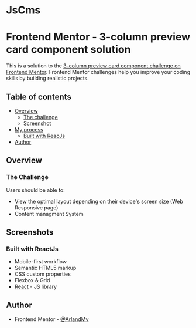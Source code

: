 # JsCms

# Frontend Mentor - 3-column preview card component solution

This is a solution to the [3-column preview card component challenge on Frontend Mentor](https://www.frontendmentor.io/challenges/3column-preview-card-component-pH92eAR2-). Frontend Mentor challenges help you improve your coding skills by building realistic projects.

## Table of contents

- [Overview](#overview)
  - [The challenge](#the-challenge)
  - [Screenshot](#screenshot)
  <!-- - [Links](#links) -->
- [My process](#my-process)
  - [Built with ReacJs](#built-with-reacjs)
  <!-- - [What I learned](#what-i-learned)
  - [Continued development](#continued-development)
  - [Useful resources](#useful-resources) -->
- [Author](#author)
<!-- - [Acknowledgments](#acknowledgments) -->

## Overview

### The Challenge

Users should be able to:

- View the optimal layout depending on their device's screen size (Web Responsive page)
- Content managment System

## Screenshots

### Built with ReactJs

- Mobile-first workflow
- Semantic HTML5 markup
- CSS custom properties
- Flexbox & Grid
- [React](https://reactjs.org/) - JS library
<!--
- [Next.js](https://nextjs.org/) - React framework
- [Styled Components](https://styled-components.com/) - For styles -->

## Author

<!-- - Website - [Add your name here](https://www.your-site.com) -->

- Frontend Mentor - [@ArlandMv](https://www.frontendmentor.io/profile/ArlandMv)
